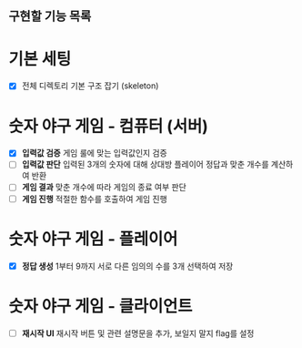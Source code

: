 ## 구현할 기능 목록

# 기본 세팅

- [x] 전체 디렉토리 기본 구조 잡기 (skeleton)

# 숫자 야구 게임 - 컴퓨터 (서버)

- [x] **입력값 검증** 게임 룰에 맞는 입력값인지 검증
- [ ] **입력값 판단** 입력된 3개의 숫자에 대해 상대방 플레이어 정답과 맞춘 개수를 계산하여 반환
- [ ] **게임 결과** 맞춘 개수에 따라 게임의 종료 여부 판단
- [ ] **게임 진행** 적절한 함수를 호출하여 게임 진행

# 숫자 야구 게임 - 플레이어

- [x] **정답 생성** 1부터 9까지 서로 다른 임의의 수를 3개 선택하여 저장

# 숫자 야구 게임 - 클라이언트

- [ ] **재시작 UI** 재시작 버튼 및 관련 설명문을 추가, 보일지 말지 flag를 설정
